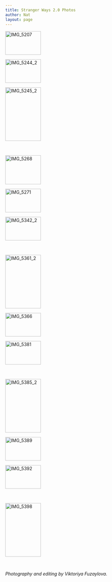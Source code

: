```yaml
---
title: Stranger Ways 2.0 Photos
author: Nat
layout: page
---
```

<div id='gallery-2' class='gallery galleryid-150 gallery-columns-3 gallery-size-thumbnail'>
  <dl class='gallery-item'>
    <dt class='gallery-icon'>
      <a href='/stranger-ways-2-0-photos/img_5207-2/' title='IMG_5207'><img width="112" height="74" src="/images/IMG_52071-112x74.jpg" class="attachment-thumbnail" alt="IMG_5207" /></a>
    </dt>
  </dl>
  
  <dl class='gallery-item'>
    <dt class='gallery-icon'>
      <a href='/stranger-ways-2-0-photos/img_5244_2/' title='IMG_5244_2'><img width="112" height="74" src="/images/IMG_5244_2-112x74.jpg" class="attachment-thumbnail" alt="IMG_5244_2" /></a>
    </dt>
  </dl>
  
  <dl class='gallery-item'>
    <dt class='gallery-icon'>
      <a href='/stranger-ways-2-0-photos/img_5245_2/' title='IMG_5245_2'><img width="112" height="168" src="/images/IMG_5245_2-112x168.jpg" class="attachment-thumbnail" alt="IMG_5245_2" /></a>
    </dt>
  </dl>
  
  <br style="clear: both" /><dl class='gallery-item'>
    <dt class='gallery-icon'>
      <a href='/stranger-ways-2-0-photos/img_5268/' title='IMG_5268'><img width="112" height="91" src="/images/IMG_5268-112x91.jpg" class="attachment-thumbnail" alt="IMG_5268" /></a>
    </dt>
  </dl>
  
  <dl class='gallery-item'>
    <dt class='gallery-icon'>
      <a href='/stranger-ways-2-0-photos/img_5271/' title='IMG_5271'><img width="112" height="74" src="/images/IMG_5271-112x74.jpg" class="attachment-thumbnail" alt="IMG_5271" /></a>
    </dt>
  </dl>
  
  <dl class='gallery-item'>
    <dt class='gallery-icon'>
      <a href='/stranger-ways-2-0-photos/img_5342_2/' title='IMG_5342_2'><img width="112" height="74" src="/images/IMG_5342_2-112x74.jpg" class="attachment-thumbnail" alt="IMG_5342_2" /></a>
    </dt>
  </dl>
  
  <br style="clear: both" /><dl class='gallery-item'>
    <dt class='gallery-icon'>
      <a href='/stranger-ways-2-0-photos/img_5361_2/' title='IMG_5361_2'><img width="112" height="168" src="/images/IMG_5361_2-112x168.jpg" class="attachment-thumbnail" alt="IMG_5361_2" /></a>
    </dt>
  </dl>
  
  <dl class='gallery-item'>
    <dt class='gallery-icon'>
      <a href='/stranger-ways-2-0-photos/img_5366/' title='IMG_5366'><img width="112" height="74" src="/images/IMG_5366-112x74.jpg" class="attachment-thumbnail" alt="IMG_5366" /></a>
    </dt>
  </dl>
  
  <dl class='gallery-item'>
    <dt class='gallery-icon'>
      <a href='/stranger-ways-2-0-photos/img_5381/' title='IMG_5381'><img width="112" height="74" src="/images/IMG_5381-112x74.jpg" class="attachment-thumbnail" alt="IMG_5381" /></a>
    </dt>
  </dl>
  
  <br style="clear: both" /><dl class='gallery-item'>
    <dt class='gallery-icon'>
      <a href='/stranger-ways-2-0-photos/img_5385_2/' title='IMG_5385_2'><img width="112" height="168" src="/images/IMG_5385_2-112x168.jpg" class="attachment-thumbnail" alt="IMG_5385_2" /></a>
    </dt>
  </dl>
  
  <dl class='gallery-item'>
    <dt class='gallery-icon'>
      <a href='/stranger-ways-2-0-photos/img_5389/' title='IMG_5389'><img width="112" height="74" src="/images/IMG_5389-112x74.jpg" class="attachment-thumbnail" alt="IMG_5389" /></a>
    </dt>
  </dl>
  
  <dl class='gallery-item'>
    <dt class='gallery-icon'>
      <a href='/stranger-ways-2-0-photos/img_5392/' title='IMG_5392'><img width="112" height="74" src="/images/IMG_5392-112x74.jpg" class="attachment-thumbnail" alt="IMG_5392" /></a>
    </dt>
  </dl>
  
  <br style="clear: both" /><dl class='gallery-item'>
    <dt class='gallery-icon'>
      <a href='/stranger-ways-2-0-photos/img_5398/' title='IMG_5398'><img width="112" height="168" src="/images/IMG_5398-112x168.jpg" class="attachment-thumbnail" alt="IMG_5398" /></a>
    </dt>
  </dl>
  
  <br style='clear: both;' />
</div>

*Photography and editing by Viktoriya Fuzaylova.*